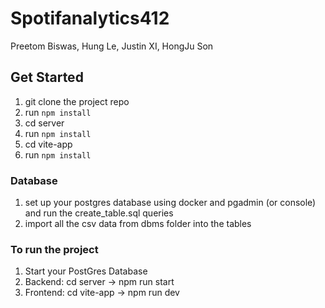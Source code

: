 # Spotifanalytics412
Preetom Biswas, Hung Le, Justin XI, HongJu Son

## Get Started

1. git clone the project repo
2. run `npm install`
3. cd server
4. run `npm install`
5. cd vite-app
6. run `npm install`


### Database
1. set up your postgres database using docker and pgadmin (or console) and run the create_table.sql queries
2. import all the csv data from dbms folder into the tables

### To run the project
1. Start your PostGres Database
2. Backend: cd server -> npm run start
3. Frontend: cd vite-app -> npm run dev
